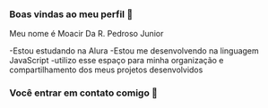 ### Boas vindas ao meu perfil 💙

Meu nome é Moacir Da R. Pedroso Junior

-Estou estudando na Alura
-Estou me desenvolvendo na linguagem JavaScript
-utilizo esse espaço para minha organização e compartilhamento dos meus projetos desenvolvidos

### Você entrar em contato comigo 💠
